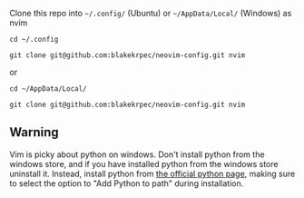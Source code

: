 Clone this repo into `~/.config/` (Ubuntu) or `~/AppData/Local/` (Windows) as nvim

`cd ~/.config`

`git clone git@github.com:blakekrpec/neovim-config.git nvim`

or 

`cd ~/AppData/Local/`

`git clone git@github.com:blakekrpec/neovim-config.git nvim`

## **Warning**

Vim is picky about python on windows. Don't install python from the windows store, and if you have installed python from the windows store uninstall it. Instead, install python from [the official python page](https://www.python.org/downloads/), making sure to select the option to "Add Python to path" during installation.
